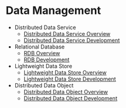 # Data Management

- Distributed Data Service
  - [Distributed Data Service Overview](database-mdds-overview.md)
  - [Distributed Data Service Development](database-mdds-guidelines.md)
- Relational Database
  - [RDB Overview](database-relational-overview.md)
  - [RDB Development](database-relational-guidelines.md)
- Lightweight Data Store
  - [Lightweight Data Store Overview](database-storage-overview.md)
  - [Lightweight Data Store Development](database-storage-guidelines.md)
- Distributed Data Object
  - [Distributed Data Object Overview](database-distributedobject-overview.md)
  - [Distributed Data Object Development](database-distributedobject-guidelines.md)
